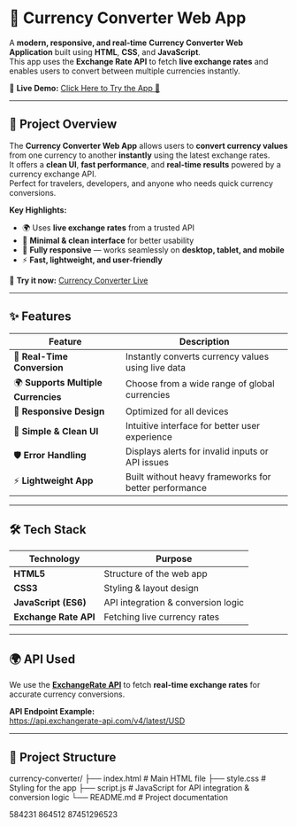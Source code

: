 # 💱 Currency Converter Web App  

A **modern, responsive, and real-time** **Currency Converter Web Application** built using **HTML**, **CSS**, and **JavaScript**.  
This app uses the **Exchange Rate API** to fetch **live exchange rates** and enables users to convert between multiple currencies instantly.  

🔗 **Live Demo:** [Click Here to Try the App 🚀](https://papri221003.github.io/Currency_Converter/)

---

## 📌 Project Overview  

The **Currency Converter Web App** allows users to **convert currency values** from one currency to another **instantly** using the latest exchange rates.  
It offers a **clean UI**, **fast performance**, and **real-time results** powered by a currency exchange API.  
Perfect for travelers, developers, and anyone who needs quick currency conversions.  

**Key Highlights:**  
- 🌍 Uses **live exchange rates** from a trusted API  
- 🎨 **Minimal & clean interface** for better usability  
- 📱 **Fully responsive** — works seamlessly on **desktop, tablet, and mobile**  
- ⚡ **Fast, lightweight, and user-friendly**  

🔗 **Try it now:** [Currency Converter Live](https://papri221003.github.io/Currency_Converter/)

---

## ✨ Features  

| Feature                  | Description |
|------------------------|------------|
| 🔄 **Real-Time Conversion** | Instantly converts currency values using live data |
| 🌍 **Supports Multiple Currencies** | Choose from a wide range of global currencies |
| 📱 **Responsive Design** | Optimized for all devices |
| 🎨 **Simple & Clean UI** | Intuitive interface for better user experience |
| 🛡️ **Error Handling** | Displays alerts for invalid inputs or API issues |
| ⚡ **Lightweight App** | Built without heavy frameworks for better performance |

---

## 🛠️ Tech Stack  

| Technology           | Purpose                             |
|---------------------|--------------------------------------|
| **HTML5**          | Structure of the web app            |
| **CSS3**           | Styling & layout design             |
| **JavaScript (ES6)** | API integration & conversion logic |
| **Exchange Rate API** | Fetching live currency rates      |

---

## 🌍 API Used  

We use the **[ExchangeRate API](https://api.exchangerate-api.com/)** to fetch **real-time exchange rates** for accurate currency conversions.  

**API Endpoint Example:**  
https://api.exchangerate-api.com/v4/latest/USD


---

## 📂 Project Structure  



currency-converter/
├── index.html # Main HTML file
├── style.css # Styling for the app
├── script.js # JavaScript for API integration & conversion logic
└── README.md # Project documentation



584231
864512
87451296523

